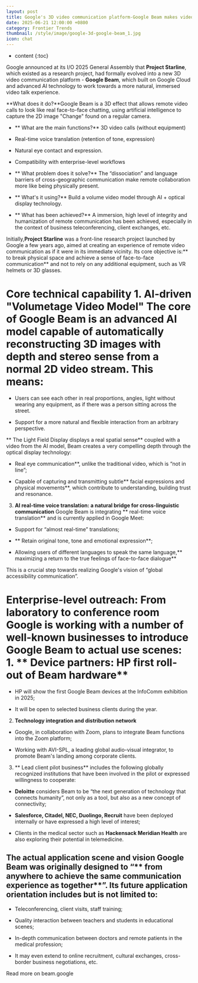 ```yaml
---
layout: post
title: Google's 3D video communication platform-Google Beam makes video calls like real face-to-face conversations
date: 2025-06-21 12:00:00 +0800
category: Frontier Trends
thumbnail: /style/image/google-3d-google-beam_1.jpg
icon: chat
---
```

* content
{:toc}

Google announced at its I/O 2025 General Assembly that **Project Starline**, which existed as a research project, had formally evolved into a new 3D video communication platform - **Google Beam**, which built on Google Cloud and advanced AI technology to work towards a more natural, immersed video talk experience.

**What does it do?**Google Beam is a 3D effect that allows remote video calls to look like real face-to-face chatting, using artificial intelligence to capture the 2D image "Change" found on a regular camera.

- ** What are the main functions?** 3D video calls (without equipment)

- Real-time voice translation (retention of tone, expression)

- Natural eye contact and expression.

- Compatibility with enterprise-level workflows

- ** What problem does it solve?** The “dissociation” and language barriers of cross-geographic communication make remote collaboration more like being physically present.

- ** What's it using?** Build a volume video model through AI + optical display technology.

- ** What has been achieved?** A immersion, high level of integrity and humanization of remote communication has been achieved, especially in the context of business teleconferencing, client exchanges, etc.

Initially,**Project Starline** was a front-line research project launched by Google a few years ago, aimed at creating an experience of remote video communication as if it were in its immediate vicinity. Its core objective is:** to break physical space and achieve a sense of face-to-face communication** and not to rely on any additional equipment, such as VR helmets or 3D glasses.

# Core technical capability 1. **AI-driven "Volumetage Video Model"** The core of Google Beam is an advanced AI model capable of automatically reconstructing 3D images with depth and stereo sense from a normal 2D video stream. This means:

- Users can see each other in real proportions, angles, light without wearing any equipment, as if there was a person sitting across the street.

- Support for a more natural and flexible interaction from an arbitrary perspective.

** The Light Field Display displays a real spatial sense** coupled with a video from the AI model, Beam creates a very compelling depth through the optical display technology:

- Real eye communication**, unlike the traditional video, which is “not in line”;

- Capable of capturing and transmitting subtle** facial expressions and physical movements**, which contribute to understanding, building trust and resonance.

3. **AI real-time voice translation: a natural bridge for cross-linguistic communication** Google Beam is integrating ** real-time voice translation** and is currently applied in Google Meet:

- Support for “almost real-time” translations;

- ** Retain original tone, tone and emotional expression**;

- Allowing users of different languages to speak the same language,** maximizing a return to the true feelings of face-to-face dialogue**

This is a crucial step towards realizing Google's vision of “global accessibility communication”.

# Enterprise-level outreach: From laboratory to conference room Google is working with a number of well-known businesses to introduce Google Beam to actual use scenes: 1. ** Device partners: HP first roll-out of Beam hardware**

- HP will show the first Google Beam devices at the InfoComm exhibition in 2025;

- It will be open to selected business clients during the year.

2. **Technology integration and distribution network**

- Google, in collaboration with Zoom, plans to integrate Beam functions into the Zoom platform;

- Working with AVI-SPL, a leading global audio-visual integrator, to promote Beam's landing among corporate clients.

3. ** Lead client pilot business** includes the following globally recognized institutions that have been involved in the pilot or expressed willingness to cooperate:

- **Deloitte** considers Beam to be “the next generation of technology that connects humanity”, not only as a tool, but also as a new concept of connectivity;

- **Salesforce, Citadel, NEC, Duolingo, Recruit** have been deployed internally or have expressed a high level of interest;

- Clients in the medical sector such as **Hackensack Meridian Health** are also exploring their potential in telemedicine.

## The actual application scene and vision Google Beam was originally designed to “** from anywhere to achieve the same communication experience as together**”. Its future application orientation includes but is not limited to:

- Teleconferencing, client visits, staff training;

- Quality interaction between teachers and students in educational scenes;

- In-depth communication between doctors and remote patients in the medical profession;

- It may even extend to online recruitment, cultural exchanges, cross-border business negotiations, etc.

Read more on beam.google